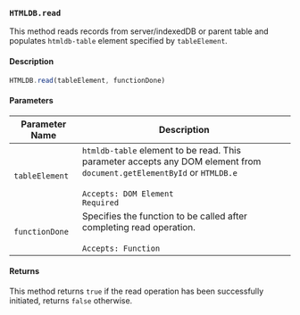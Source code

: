 ### `HTMLDB.read`

This method reads records from server/indexedDB or parent table and populates `htmldb-table` element specified by `tableElement`.

#### Description

```javascript
HTMLDB.read(tableElement, functionDone)
```

#### Parameters

| Parameter Name             | Description                               |
| -------------------------- | ----------------------------------------- |
| `tableElement` | `htmldb-table` element to be read. This parameter accepts any DOM element from `document.getElementById` or `HTMLDB.e`<br><br>`Accepts: DOM Element`<br>`Required` |
| `functionDone`| Specifies the function to be called after completing read operation.<br><br>`Accepts: Function` |

#### Returns

This method returns `true` if the read operation has been successfully initiated, returns `false` otherwise.